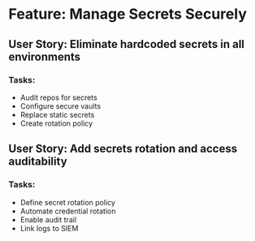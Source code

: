 # Feature: Manage Secrets Securely

## User Story: Eliminate hardcoded secrets in all environments

### Tasks:
- Audit repos for secrets
- Configure secure vaults
- Replace static secrets
- Create rotation policy

## User Story: Add secrets rotation and access auditability

### Tasks:
- Define secret rotation policy
- Automate credential rotation
- Enable audit trail
- Link logs to SIEM